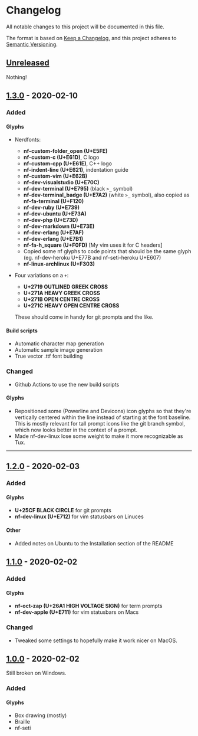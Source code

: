 # Changelog

All notable changes to this project will be documented in this file.

The format is based on [Keep a Changelog](https://keepachangelog.com/en/1.0.0/),
and this project adheres to [Semantic Versioning](https://semver.org/spec/v2.0.0.html).

## [Unreleased]

Nothing!

## [1.3.0] - 2020-02-10

### Added

#### Glyphs

- Nerdfonts:
  - ****nf-custom-folder_open (U+E5FE)****
  - ****nf-custom-c (U+E61D)****, C logo
  - **nf-custom-cpp (U+E61E)**, C++ logo
  - **nf-indent-line (U+E621)**, indentation guide
  - **nf-custom-vim (U+E62B)**
  - **nf-dev-visualstudio (U+E70C)**
  - **nf-dev-terminal (U+E795)** (black `>_` symbol)
  - **nf-dev-terminal_badge (U+E7A2)** (white `>_` symbol), also copied as 
    **nf-fa-terminal (U+F120)**
  - **nf-dev-ruby (U+E739)**
  - **nf-dev-ubuntu (U+E73A)**
  - **nf-dev-php (U+E73D)**
  - **nf-dev-markdown (U+E73E)**
  - **nf-dev-erlang (U+E7AF)**
  - **nf-dev-erlang (U+E7B1)**
  - **nf-fa-h_square (U+F0FD)** \[My vim uses it for C headers\]
  - Copied some nf glyphs to code points that should be the same glyph (eg. 
    nf-dev-heroku U+E77B and nf-seti-heroku U+E607) 
  - **nf-linux-archlinux (U+F303)**
  
- Four variations on a `+`:

  - **U+2719 OUTLINED GREEK CROSS**
  - **U+271A HEAVY GREEK CROSS**
  - **U+271B OPEN CENTRE CROSS**
  - **U+271C HEAVY OPEN CENTRE CROSS**

  These should come in handy for git prompts and the like.
  
#### Build scripts

- Automatic character map generation
- Automatic sample image generation
- True vector .ttf font building

### Changed

- Github Actions to use the new build scripts

#### Glyphs

- Repositioned some (Powerline and Devicons) icon glyphs so that they're
  vertically centered within the line instead of starting at the font baseline.
  This is mostly relevant for tall prompt icons like the git branch symbol,
  which now looks better in the context of a prompt.
- Made nf-dev-linux lose some weight to make it more recognizable as
  Tux.

---

## [1.2.0] - 2020-02-03

### Added

#### Glyphs

- **U+25CF BLACK CIRCLE** for git prompts
- **nf-dev-linux (U+E712)** for vim statusbars on Linuces

#### Other

- Added notes on Ubuntu to the Installation section of the README

## [1.1.0] - 2020-02-02

### Added

#### Glyphs

- **nf-oct-zap (U+26A1 HIGH VOLTAGE SIGN)** for term prompts
- **nf-dev-apple (U+E711)** for vim statusbars on Macs

### Changed

- Tweaked some settings to hopefully make it work nicer on MacOS.

## [1.0.0] - 2020-02-02

Still broken on Windows.

### Added

#### Glyphs

- Box drawing (mostly)
- Braille
- nf-seti

[unreleased]: https://github.com/slavfox/Cozette/compare/v.1.3.0...HEAD
[1.3.0]: https://github.com/slavfox/Cozette/compare/v.1.2.0...v.1.3.0
[1.2.0]: https://github.com/slavfox/Cozette/compare/v.1.1.0...v.1.2.0
[1.1.0]: https://github.com/slavfox/Cozette/compare/v.1.0.0...v.1.1.0
[1.0.0]: https://github.com/slavfox/Cozette/compare/v.0.1.2...v.1.0.0
